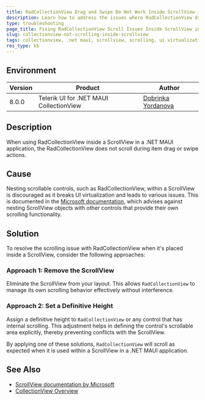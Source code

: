 ```yaml
---
title: RadCollectionView Drag and Swipe Do Not Work Inside ScrollView in .NET MAUI
description: Learn how to address the issues where RadCollectionView drag and swipe do not work inside a ScrollView in .NET MAUI applications.
type: troubleshooting
page_title: Fixing RadCollectionView Scroll Issues Inside ScrollView in .NET MAUI
slug: collectionview-not-scrolling-inside-scrollview
tags: collectionview, .net maui, scrollview, scrolling, ui virtualization
res_type: kb
---
```


## Environment

| Version | Product | Author | 
| --- | --- | ---- | 
| 8.0.0 | Telerik UI for .NET MAUI CollectionView | [Dobrinka Yordanova](https://www.telerik.com/blogs/author/dobrinka-yordanova)| 

## Description

When using RadCollectionView inside a ScrollView in a .NET MAUI application, the RadCollectionView does not scroll during item drag or swipe actions. 

## Cause

Nesting scrollable controls, such as RadCollectionView, within a ScrollView is discouraged as it breaks UI virtualization and leads to various issues. This is documented in the [Microsoft documentation](https://learn.microsoft.com/en-us/dotnet/maui/user-interface/controls/scrollview?view=net-maui-9.0), which advises against nesting ScrollView objects with other controls that provide their own scrolling functionality.

## Solution

To resolve the scrolling issue with RadCollectionView when it's placed inside a ScrollView, consider the following approaches:

### Approach 1: Remove the ScrollView

Eliminate the ScrollView from your layout. This allows `RadCollectionView` to manage its own scrolling behavior effectively without interference.

### Approach 2: Set a Definitive Height

Assign a definitive height to `RadCollectionView` or any control that has internal scrolling. This adjustment helps in defining the control's scrollable area explicitly, thereby preventing conflicts with the ScrollView.

By applying one of these solutions, `RadCollectionView` will scroll as expected when it is used within a ScrollView in a .NET MAUI application.

## See Also

- [ScrollView documentation by Microsoft](https://learn.microsoft.com/en-us/dotnet/maui/user-interface/controls/scrollview?view=net-maui-9.0)
- [CollectionView Overview](https://docs.telerik.com/devtools/maui/controls/collectionview/overview)

